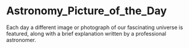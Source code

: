 # Astronomy_Picture_of_the_Day
 Each day a different image or photograph of our fascinating universe is featured, along with a brief explanation written by a professional astronomer.
